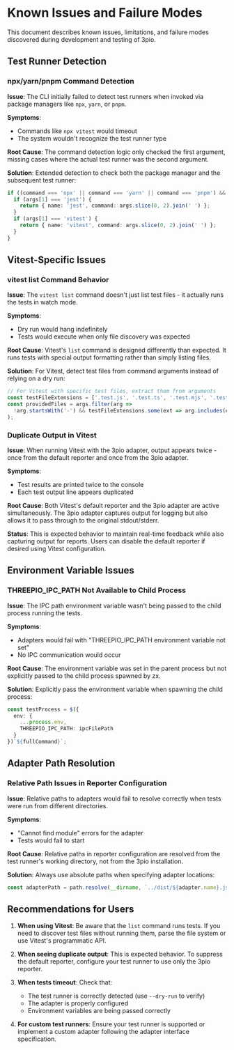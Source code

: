 # Known Issues and Failure Modes

This document describes known issues, limitations, and failure modes discovered during development and testing of 3pio.

## Test Runner Detection

### npx/yarn/pnpm Command Detection
**Issue**: The CLI initially failed to detect test runners when invoked via package managers like `npx`, `yarn`, or `pnpm`.

**Symptoms**: 
- Commands like `npx vitest` would timeout
- The system wouldn't recognize the test runner type

**Root Cause**: The command detection logic only checked the first argument, missing cases where the actual test runner was the second argument.

**Solution**: Extended detection to check both the package manager and the subsequent test runner:
```typescript
if ((command === 'npx' || command === 'yarn' || command === 'pnpm') && args[1]) {
  if (args[1] === 'jest') {
    return { name: 'jest', command: args.slice(0, 2).join(' ') };
  }
  if (args[1] === 'vitest') {
    return { name: 'vitest', command: args.slice(0, 2).join(' ') };
  }
}
```

## Vitest-Specific Issues

### vitest list Command Behavior
**Issue**: The `vitest list` command doesn't just list test files - it actually runs the tests in watch mode.

**Symptoms**:
- Dry run would hang indefinitely
- Tests would execute when only file discovery was expected

**Root Cause**: Vitest's `list` command is designed differently than expected. It runs tests with special output formatting rather than simply listing files.

**Solution**: For Vitest, detect test files from command arguments instead of relying on a dry run:
```typescript
// For Vitest with specific test files, extract them from arguments
const testFileExtensions = ['.test.js', '.test.ts', '.test.mjs', '.test.jsx', '.test.tsx', '.spec.js', '.spec.ts', '.spec.mjs'];
const providedFiles = args.filter(arg => 
  !arg.startsWith('-') && testFileExtensions.some(ext => arg.includes(ext))
);
```

### Duplicate Output in Vitest
**Issue**: When running Vitest with the 3pio adapter, output appears twice - once from the default reporter and once from the 3pio adapter.

**Symptoms**:
- Test results are printed twice to the console
- Each test output line appears duplicated

**Root Cause**: Both Vitest's default reporter and the 3pio adapter are active simultaneously. The 3pio adapter captures output for logging but also allows it to pass through to the original stdout/stderr.

**Status**: This is expected behavior to maintain real-time feedback while also capturing output for reports. Users can disable the default reporter if desired using Vitest configuration.

## Environment Variable Issues

### THREEPIO_IPC_PATH Not Available to Child Process
**Issue**: The IPC path environment variable wasn't being passed to the child process running the tests.

**Symptoms**:
- Adapters would fail with "THREEPIO_IPC_PATH environment variable not set"
- No IPC communication would occur

**Root Cause**: The environment variable was set in the parent process but not explicitly passed to the child process spawned by zx.

**Solution**: Explicitly pass the environment variable when spawning the child process:
```typescript
const testProcess = $({
  env: {
    ...process.env,
    THREEPIO_IPC_PATH: ipcFilePath
  }
})`${fullCommand}`;
```

## Adapter Path Resolution

### Relative Path Issues in Reporter Configuration
**Issue**: Relative paths to adapters would fail to resolve correctly when tests were run from different directories.

**Symptoms**:
- "Cannot find module" errors for the adapter
- Tests would fail to start

**Root Cause**: Relative paths in reporter configuration are resolved from the test runner's working directory, not from the 3pio installation.

**Solution**: Always use absolute paths when specifying adapter locations:
```typescript
const adapterPath = path.resolve(__dirname, `../dist/${adapter.name}.js`);
```

## Recommendations for Users

1. **When using Vitest**: Be aware that the `list` command runs tests. If you need to discover test files without running them, parse the file system or use Vitest's programmatic API.

2. **When seeing duplicate output**: This is expected behavior. To suppress the default reporter, configure your test runner to use only the 3pio reporter.

3. **When tests timeout**: Check that:
   - The test runner is correctly detected (use `--dry-run` to verify)
   - The adapter is properly configured
   - Environment variables are being passed correctly

4. **For custom test runners**: Ensure your test runner is supported or implement a custom adapter following the adapter interface specification.